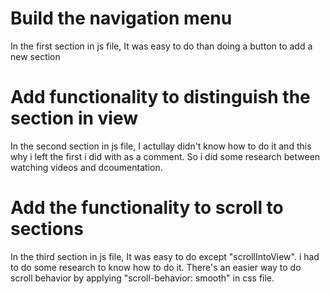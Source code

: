 # Build the navigation menu
In the first section in js file, It was easy to do than doing a button to add a new section

# Add functionality to distinguish the section in view
In the second section in js file, I actullay didn't know how to do it and this why i left the first i did with as a comment.
So i did some research between watching videos and dcoumentation.

# Add the functionality to scroll to sections
In the third section in js file, It was easy to do except "scrollIntoView". i had to do some research to know how to do it.
There's an easier way to do scroll behavior by applying "scroll-behavior: smooth" in css file.
